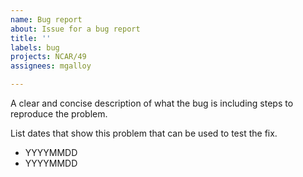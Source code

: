 ```yaml
---
name: Bug report
about: Issue for a bug report
title: ''
labels: bug
projects: NCAR/49
assignees: mgalloy

---
```


A clear and concise description of what the bug is including steps to reproduce the problem.

List dates that show this problem that can be used to test the fix.

- YYYYMMDD
- YYYYMMDD
